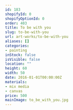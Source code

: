 ```yaml
---
id: 183
shopifyId: 0
shopifyOptionId: 0
order: 403
title: To be with you
slug: to-be-with-you
url: art-works/to-be-with-you
aliases: []
categories:
- painting
inStock: false
isVisible: false
location: ""
height: 60
width: 50
date: 2016-01-01T00:00:00Z
materials:
- mix media
- canvas
price: 500
mainImage: to_be_with_you.jpg
---
```

